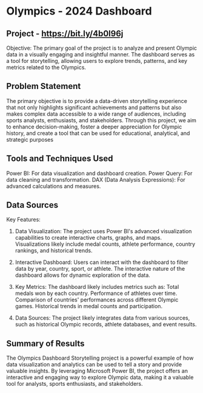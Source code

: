 
# Olympics - 2024 Dashboard

## Project - https://bit.ly/4b0l96j
Objective:
The primary goal of the project is to analyze and present Olympic data in a visually engaging and insightful manner. The dashboard serves as a tool for storytelling, allowing users to explore trends, patterns, and key metrics related to the Olympics.

## Problem Statement
The primary objective is to provide a data-driven storytelling experience that not only highlights significant achievements and patterns but also makes complex data accessible to a wide range of audiences, including sports analysts, enthusiasts, and stakeholders. Through this project, we aim to enhance decision-making, foster a deeper appreciation for Olympic history, and create a tool that can be used for educational, analytical, and strategic purposes

## Tools and Techniques Used
Power BI: For data visualization and dashboard creation.
Power Query: For data cleaning and transformation.
DAX (Data Analysis Expressions): For advanced calculations and measures.

## Data Sources
Key Features:
1. Data Visualization:
The project uses Power BI's advanced visualization capabilities to create interactive charts, graphs, and maps.
Visualizations likely include medal counts, athlete performance, country rankings, and historical trends.

2. Interactive Dashboard:
Users can interact with the dashboard to filter data by year, country, sport, or athlete.
The interactive nature of the dashboard allows for dynamic exploration of the data.

3. Key Metrics:
The dashboard likely includes metrics such as:
Total medals won by each country.
Performance of athletes over time.
Comparison of countries' performances across different Olympic games.
Historical trends in medal counts and participation.

4. Data Sources:
The project likely integrates data from various sources, such as historical Olympic records, athlete databases, and event results.

## Summary of Results
The Olympics Dashboard Storytelling project is a powerful example of how data visualization and analytics can be used to tell a story and provide valuable insights. By leveraging Microsoft Power BI, the project offers an interactive and engaging way to explore Olympic data, making it a valuable tool for analysts, sports enthusiasts, and stakeholders.

